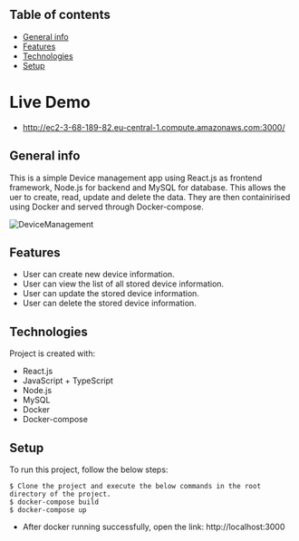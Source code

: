 ## Table of contents
* [General info](#general-info)
* [Features](#features)
* [Technologies](#technologies)
* [Setup](#setup)

# Live Demo
* http://ec2-3-68-189-82.eu-central-1.compute.amazonaws.com:3000/

## General info
This is a simple Device management app using React.js as frontend framework, Node.js for backend and MySQL for database. This allows the uer to create, read, update and delete the data.
They are then containirised using Docker and served through Docker-compose.

![DeviceManagement](https://github.com/jsmathews/ReactAppWithTypeScript/assets/38797524/7d1344be-211e-4a4e-9195-2edaa1b51d47)

## Features
- User can create new device information.
- User can view the list of all stored device information.
- User can update the stored device information.
- User can delete the stored device information.

## Technologies
Project is created with:
* React.js
* JavaScript + TypeScript
* Node.js
* MySQL
* Docker
* Docker-compose
	
## Setup
To run this project, follow the below steps:

```
$ Clone the project and execute the below commands in the root directory of the project.
$ docker-compose build
$ docker-compose up
```
* After docker running successfully, open the link: http://localhost:3000
